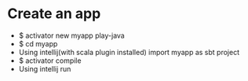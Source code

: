 Create an app
=====
* $ activator new myapp play-java
* $ cd myapp
* Using intellij(with scala plugin installed) import myapp as sbt project
* $ activator compile
* Using intellij run